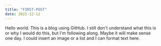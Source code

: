 ```yaml
---
title: "FIRST-POST"
date: 2022-12-12
---
```

Hello world. This is a blog using GitHub. I still don't understand what this is or why I would do this, but I'm following along. 
Maybe it will make sense one day. 
I could insert an image or a list and I can format text here. 
